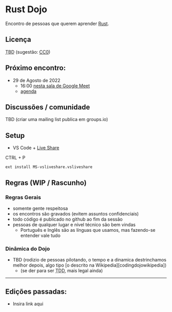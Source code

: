 # Rust Dojo

Encontro de pessoas que querem aprender [Rust][rust].

[rust]: https://www.rust-lang.org/
[liveshare]: https://visualstudio.microsoft.com/services/live-share/
[meetlink]: https://meet.google.com/yvn-wssr-rth
[cc0]: https://creativecommons.org/publicdomain/zero/1.0/deed.pt_BR
[codindojowikipedia]: https://pt.wikipedia.org/wiki/Coding_Dojo

## Licença

<acronym title="A definir (To be Done)">TBD</acronym> (sugestão: [CC0][cc0])

## Próximo encontro:

- 29 de Agosto de 2022
  - 16:00 [nesta sala de Google Meet][meetlink]
  - [agenda](2022-08-29.md)

## Discussões / comunidade

TBD (criar uma mailing list publica em groups.io)

## Setup

- VS Code + [Live Share][liveshare]

CTRL + P

```
ext install MS-vsliveshare.vsliveshare
```

## Regras (WIP / Rascunho)

### Regras Gerais

- somente gente respeitosa
- os encontros são gravados (evitem assuntos confidenciais)
- todo código é publicado no github ao fim da sessão
- pessoas de qualquer lugar e nível técnico são bem vindas
  - Português e Inglês são as línguas que usamos, mas fazendo-se entender vale tudo

### Dinâmica do Dojo

- TBD (rodizio de pessoas pilotando, o tempo e a dinamica destrinchamos melhor depois, algo tipo [o descrito na Wikipedia][codingdojowikipedia])
  - (se der para ser <acronym title="Desenvolvimento Orientado a Testes (Test Driven Development)">TDD</acronym>, mais legal ainda)

---

## Edições passadas:

- Insira link aqui